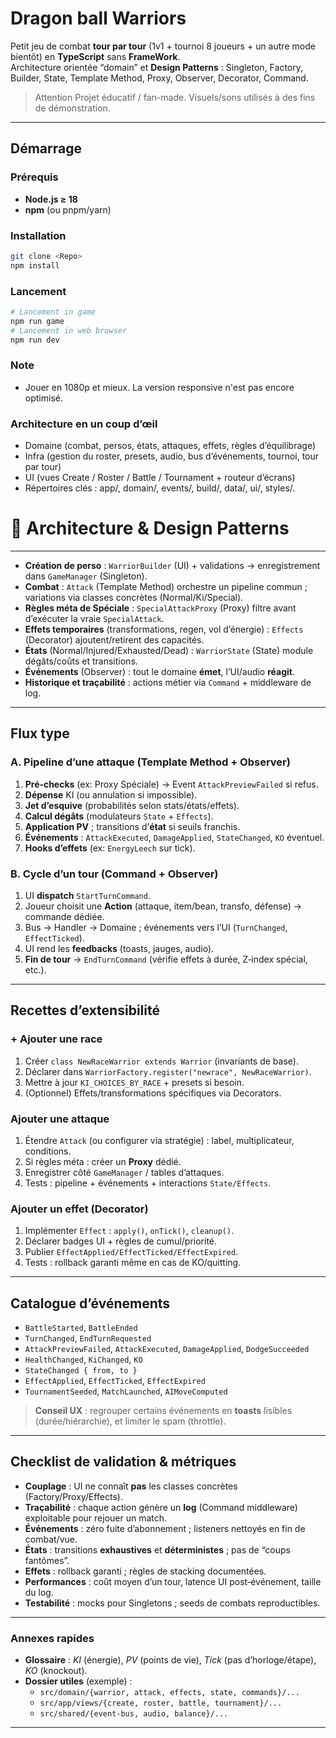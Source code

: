# Dragon ball Warriors

Petit jeu de combat **tour par tour** (1v1 + tournoi 8 joueurs + un autre mode bientôt) en **TypeScript** sans **FrameWork**.   
Architecture orientée “domain” et **Design Patterns** : Singleton, Factory, Builder, State, Template Method, Proxy, Observer, Decorator, Command.

> Attention Projet éducatif / fan-made. Visuels/sons utilisés à des fins de démonstration.

---

## Démarrage

### Prérequis
- **Node.js ≥ 18**
- **npm** (ou pnpm/yarn)

### Installation
```bash
git clone <Repo>
npm install
```

### Lancement
```bash
# Lancement in game
npm run game
# Lancement in web browser
npm run dev
```

### Note
- Jouer en 1080p et mieux. La version responsive n'est pas encore optimisé.

### Architecture en un coup d’œil
- Domaine (combat, persos, états, attaques, effets, règles d’équilibrage)
- Infra (gestion du roster, presets, audio, bus d’événements, tournoi, tour par tour)
- UI (vues Create / Roster / Battle / Tournament + routeur d’écrans)
- Répertoires clés : app/, domain/, events/, build/, data/, ui/, styles/.

# 🧩 Architecture & Design Patterns

---


- **Création de perso** : `WarriorBuilder` (UI) + validations → enregistrement dans `GameManager` (Singleton).  
- **Combat** : `Attack` (Template Method) orchestre un pipeline commun ; variations via classes concrètes (Normal/Ki/Special).  
- **Règles méta de Spéciale** : `SpecialAttackProxy` (Proxy) filtre avant d’exécuter la vraie `SpecialAttack`.  
- **Effets temporaires** (transformations, regen, vol d’énergie) : `Effects` (Decorator) ajoutent/retirent des capacités.  
- **États** (Normal/Injured/Exhausted/Dead) : `WarriorState` (State) module dégâts/coûts et transitions.  
- **Événements** (Observer) : tout le domaine **émet**, l’UI/audio **réagit**.  
- **Historique et traçabilité** : actions métier via `Command` + middleware de log.


---

## Flux type

### A. Pipeline d’une attaque (Template Method + Observer)
1. **Pré‑checks** (ex: Proxy Spéciale) → Event `AttackPreviewFailed` si refus.  
2. **Dépense** KI (ou annulation si impossible).  
3. **Jet d’esquive** (probabilités selon stats/états/effets).  
4. **Calcul dégâts** (modulateurs `State` + `Effects`).  
5. **Application PV** ; transitions d’**état** si seuils franchis.  
6. **Événements** : `AttackExecuted`, `DamageApplied`, `StateChanged`, `KO` éventuel.  
7. **Hooks d’effets** (ex: `EnergyLeech` sur tick).

### B. Cycle d’un tour (Command + Observer)
1. UI **dispatch** `StartTurnCommand`.  
2. Joueur choisit une **Action** (attaque, item/bean, transfo, défense) → commande dédiée.  
3. Bus → Handler → Domaine ; événements vers l’UI (`TurnChanged`, `EffectTicked`).  
4. UI rend les **feedbacks** (toasts, jauges, audio).  
5. **Fin de tour** → `EndTurnCommand` (vérifie effets à durée, Z‑index spécial, etc.).

---

## Recettes d’extensibilité

### + Ajouter une **race**
1. Créer `class NewRaceWarrior extends Warrior` (invariants de base).  
2. Déclarer dans `WarriorFactory.register("newrace", NewRaceWarrior)`.  
3. Mettre à jour `KI_CHOICES_BY_RACE` + presets si besoin.  
4. (Optionnel) Effets/transformations spécifiques via Decorators.

### Ajouter une **attaque**
1. Étendre `Attack` (ou configurer via stratégie) : label, multiplicateur, conditions.  
2. Si règles méta : créer un **Proxy** dédié.  
3. Enregistrer côté `GameManager` / tables d’attaques.  
4. Tests : pipeline + événements + interactions `State/Effects`.

### Ajouter un **effet** (Decorator)
1. Implémenter `Effect` : `apply()`, `onTick()`, `cleanup()`.  
2. Déclarer badges UI + règles de cumul/priorité.  
3. Publier `EffectApplied/EffectTicked/EffectExpired`.  
4. Tests : rollback garanti même en cas de KO/quitting.

---

## Catalogue d’événements

- `BattleStarted`, `BattleEnded`  
- `TurnChanged`, `EndTurnRequested`  
- `AttackPreviewFailed`, `AttackExecuted`, `DamageApplied`, `DodgeSucceeded`  
- `HealthChanged`, `KiChanged`, `KO`  
- `StateChanged { from, to }`  
- `EffectApplied`, `EffectTicked`, `EffectExpired`  
- `TournamentSeeded`, `MatchLaunched`, `AIMoveComputed`

> **Conseil UX** : regrouper certains événements en **toasts** lisibles (durée/hiérarchie), et limiter le spam (throttle).

---

## Checklist de validation & métriques

- **Couplage** : UI ne connaît **pas** les classes concrètes (Factory/Proxy/Effects).  
- **Traçabilité** : chaque action génère un **log** (Command middleware) exploitable pour rejouer un match.  
- **Événements** : zéro fuite d’abonnement ; listeners nettoyés en fin de combat/vue.  
- **États** : transitions **exhaustives** et **déterministes** ; pas de “coups fantômes”.  
- **Effets** : rollback garanti ; règles de stacking documentées.  
- **Performances** : coût moyen d’un tour, latence UI post‐événement, taille du log.  
- **Testabilité** : mocks pour Singletons ; seeds de combats reproductibles.

---

### Annexes rapides

- **Glossaire** : *KI* (énergie), *PV* (points de vie), *Tick* (pas d’horloge/étape), *KO* (knockout).  
- **Dossier utiles** (exemple) :  
  - `src/domain/{warrior, attack, effects, state, commands}/...`  
  - `src/app/views/{create, roster, battle, tournament}/...`  
  - `src/shared/{event-bus, audio, balance}/...`

---


